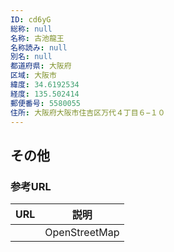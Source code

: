 ```yaml
---
ID: cd6yG
総称: null
名称: 古池龍王
名称読み: null
別名: null
都道府県: 大阪府
区域: 大阪市
緯度: 34.6192534
経度: 135.502414
郵便番号: 5580055
住所: 大阪府大阪市住吉区万代４丁目６−１０
---
```


## その他

### 参考URL

| URL | 説明          |
| --- | ------------- |
|     | OpenStreetMap |

